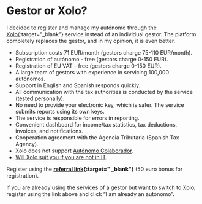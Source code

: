 # Gestor or Xolo?

I decided to register and manage my autónomo through
the [Xolo](https://bit.ly/xolosignup){:target="_blank"} service instead of an
individual gestor.
The platform completely replaces the gestor, and in my opinion, it is even
better.

- Subscription costs 71 EUR/month (gestors charge 75-110 EUR/month).
- Registration of autónomo - free (gestors charge 0-150 EUR).
- Registration of EU VAT - free (gestors charge 0-150 EUR).
- A large team of gestors with experience in servicing 100,000 autónomos.
- Support in English and Spanish responds quickly.
- All communication with the tax authorities is conducted by the service
  (tested personally).
- No need to provide your electronic key, which is safer. The service submits
  reports using its own keys.
- The service is responsible for errors in reporting.
- Convenient dashboard for income/tax statistics, tax deductions, invoices,
  and notifications.
- Cooperation agreement with the Agencia Tributaria (Spanish Tax Agency).
- Xolo does not support [Autónomo Colaborador](#autónomo-colaborador).
- [Will Xolo suit you if you are not in IT](#is-xolo-suitable-for-you-if-you-are-not-from-it).

Register using the **[referral link](https://bit.ly/xolosignup){:target="
_blank"}** (50 euro bonus for registration).

If you are already using the services of a gestor but want to switch to Xolo,
register using the link above and click “I am already an autónomo”.
